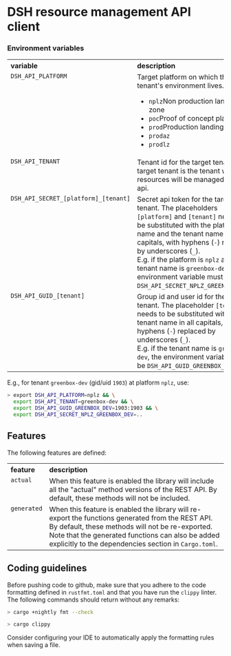 # DSH resource management API client

### Environment variables

<table>
    <tr valign="top">
        <th align="left">variable</th>
        <th align="left">description</th>
    </tr>
    <tr valign="top">
        <td><code>DSH_API_PLATFORM</code></td>
        <td>
            Target platform on which the tenant's environment lives.
            <ul>
                <li><code>nplz</code>Non production landing zone</li>
                <li><code>poc</code>Proof of concept platform</li>
                <li><code>prod</code>Production landing zone</li>
                <li><code>prodaz</code></li>
                <li><code>prodlz</code></li>
            </ul>
        </td>
    </tr>
    <tr valign="top">
        <td><code>DSH_API_TENANT</code></td>
        <td>Tenant id for the target tenant. The target tenant is the tenant whose resources 
            will be managed via the api.</td>
    </tr>
    <tr valign="top">
        <td><code>DSH_API_SECRET_[platform]_[tenant]</code></td>
        <td>
            Secret api token for the target tenant. 
            The placeholders <code>[platform]</code> and <code>[tenant]</code> 
            need to be substituted with the platform name and the tenant name in all capitals, 
            with hyphens (<code>-</code>) replaced by underscores (<code>_</code>).<br/>
            E.g. if the platform is <code>nplz</code> and the tenant name is 
            <code>greenbox-dev</code>, the environment variable must be
            <code>DSH_API_SECRET_NPLZ_GREENBOX_DEV</code>.
        </td>
    </tr>
    <tr valign="top">
        <td><code>DSH_API_GUID_[tenant]</code></td>
        <td>
            Group id and user id for the target tenant.
            The placeholder <code>[tenant]</code> needs to be substituted 
            with the tenant name in all capitals, with hyphens (<code>-</code>) 
            replaced by underscores (<code>_</code>).<br/>
            E.g. if the tenant name is <code>greenbox-dev</code>, the environment variable must be
            <code>DSH_API_GUID_GREENBOX_DEV</code>.
        </td>
    </tr>
</table>

E.g., for tenant `greenbox-dev` (gid/uid `1903`) at platform `nplz`, use:

```bash
> export DSH_API_PLATFORM=nplz && \
  export DSH_API_TENANT=greenbox-dev && \
  export DSH_API_GUID_GREENBOX_DEV=1903:1903 && \
  export DSH_API_SECRET_NPLZ_GREENBOX_DEV=..
```

## Features

The following features are defined:

<table>
    <tr valign="top">
        <th align="left">feature</th>
        <th align="left">description</th>
    </tr>
    <tr valign="top">
        <td><code>actual</code></td>
        <td>
            When this feature is enabled the library will include all the "actual" 
            method versions of the REST API. By default, these methods will not be included.
        </td>
    </tr>
    <tr valign="top">
        <td><code>generated</code></td>
        <td>
            When this feature is enabled the library will re-export the functions 
            generated from the REST API. By default, these methods will not be re-exported.
            Note that the generated functions can also be added explicitly 
            to the dependencies section in <code>Cargo.toml</code>.
        </td>
    </tr>
</table>

## Coding guidelines

Before pushing code to github, make sure that you adhere to the code formatting defined in
`rustfmt.toml` and that you have run the `clippy` linter. The following commands should
return without any remarks:

```bash
> cargo +nightly fmt --check
```

```bash
> cargo clippy
```

Consider configuring your IDE to automatically apply the formatting rules when saving a file. 
